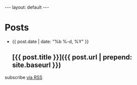 --- layout: default ---

<div class="home">

# Posts

*   <span class="post-meta">{{ post.date | date: "%b %-d, %Y" }}</span>

    ## [{{ post.title }}]({{ post.url | prepend: site.baseurl }})

subscribe [via RSS]({{ )

</div>
